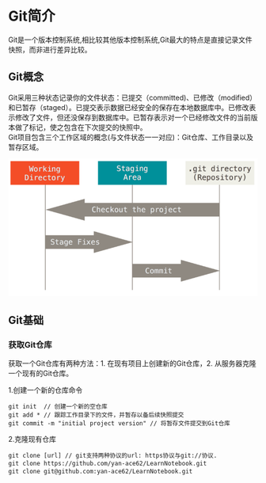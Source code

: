# Git简介
Git是一个版本控制系统,相比较其他版本控制系统,Git最大的特点是直接记录文件快照，而非进行差异比较。
## Git概念
Git采用三种状态记录你的文件状态：已提交（committed)、已修改（modified）和已暂存（staged）。已提交表示数据已经安全的保存在本地数据库中。已修改表示修改了文件，但还没保存到数据库中。已暂存表示对一个已经修改文件的当前版本做了标记，使之包含在下次提交的快照中。  
Git项目包含三个工作区域的概念(与文件状态一一对应)：Git仓库、工作目录以及暂存区域。

![Aaron Swartz](./areas.png)
## Git基础
### 获取Git仓库
获取一个Git仓库有两种方法：1. 在现有项目上创建新的Git仓库，2. 从服务器克隆一个现有的Git仓库。

1.创建一个新的仓库命令
    
    git init  // 创建一个新的空仓库
    git add * // 跟踪工作目录下的文件，并暂存以备后续快照提交
    git commit -m "initial project version" // 将暂存文件提交到Git仓库

2.克隆现有仓库

    git clone [url] // git支持两种协议的url: https协议与git://协议.
    git clone https://github.com/yan-ace62/LearnNotebook.git
    git clone git@github.com:yan-ace62/LearnNotebook.git
